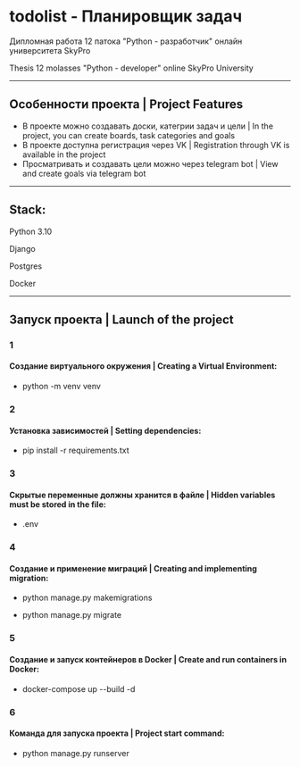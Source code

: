 # todolist - Планировщик задач #

Дипломная работа 12 патока "Python - разработчик" онлайн университета SkyPro

Thesis 12 molasses "Python - developer" online SkyPro University

----
## Особенности проекта | Project Features ##

- В проекте можно создавать доски, категрии задач и цели | In the project, you can create boards, task categories and goals
- В проекте доступна регистрация через VK | Registration through VK is available in the project
- Просматривать и создавать цели можно через telegram bot | View and create goals via telegram bot

____
## Stack: ##
Python 3.10

Django

Postgres

Docker

----

## Запуск проекта | Launch of the project ##

### 1 ###

#### Создание виртуального окружения | Creating a Virtual Environment: ####

- python -m venv venv

### 2 ###

#### Установка зависимостей | Setting dependencies: ###

 - pip install -r requirements.txt

### 3 ###

#### Скрытые переменные должны хранится в файле | Hidden variables must be stored in the file: ####

- .env

### 4 ###

#### Создание и применение миграций | Creating and implementing migration: ####

- python manage.py makemigrations 

- python manage.py migrate

### 5 ###

#### Создание и запуск контейнеров в Docker | Create and run containers in Docker: ####


- docker-compose up --build -d

### 6 ###

#### Команда для запуска проекта | Project start command: ####

- python manage.py runserver
